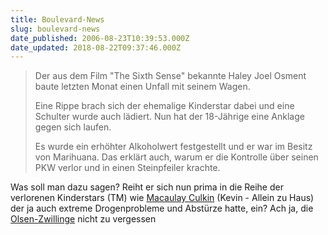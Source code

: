 ```yaml
---
title: Boulevard-News
slug: boulevard-news
date_published: 2006-08-23T10:39:53.000Z
date_updated: 2018-08-22T09:37:46.000Z
---
```


> Der aus dem Film "The Sixth Sense" bekannte Haley Joel Osment baute letzten Monat einen Unfall mit seinem Wagen. 
> 
> Eine Rippe brach sich der ehemalige Kinderstar dabei und eine Schulter wurde auch lädiert. Nun hat der 18-Jährige eine Anklage gegen sich laufen.
> 
> Es wurde ein erhöhter Alkoholwert festgestellt und er war im Besitz von Marihuana. Das erklärt auch, warum er die Kontrolle über seinen PKW verlor und in einen Steinpfeiler krachte. 

Was soll man dazu sagen? Reiht er sich nun prima in die Reihe der verlorenen Kinderstars (TM) wie [Macaulay Culkin](http://de.wikipedia.org/wiki/Macaulay_Culkin) (Kevin - Allein zu Haus) der ja auch extreme Drogenprobleme und Abstürze hatte, ein? Ach ja, die [Olsen-Zwillinge](http://de.wikipedia.org/wiki/Olsen_Twins) nicht zu vergessen
